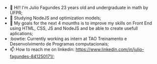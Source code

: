- 👋 Hi!! I'm Julio Fagundes 23 years old and undergraduate in math by UFPR;
- 👀 Studying NodeJS and optimization models;
- 🌱 My goals for the next 4 mounths is to improve my skills on Front End using HTML, CSS, JS and NodeJS and be able to create usefull aplications;
- :bowtie: Currently working as intern at TAO Treinamento e Desenvolvimento de Programas computacionais;
- 📫 How to reach me on linkedin: https://www.linkedin.com/in/julio-fagundes-841250171/;

<!---
JulioCFagundes/JulioCFagundes is a ✨ special ✨ repository because its `README.md` (this file) appears on your GitHub profile.
You can click the Preview link to take a look at your changes.
--->
